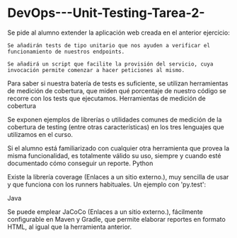 # DevOps---Unit-Testing-Tarea-2-

Se pide al alumno extender la aplicación web creada en el anterior ejercicio:

    Se añadirán tests de tipo unitario que nos ayuden a verificar el funcionamiento de nuestros endpoints.

    Se añadirá un script que facilite la provisión del servicio, cuya invocación permite comenzar a hacer peticiones al mismo.

Para saber si nuestra batería de tests es suficiente, se utilizan herramientas de medición de cobertura, que miden qué porcentaje de nuestro código se recorre con los tests que ejecutamos.
Herramientas de medición de cobertura

Se exponen ejemplos de librerías o utilidades comunes de medición de la cobertura de testing (entre otras características) en los tres lenguajes que utilizamos en el curso.

Si el alumno está familiarizado con cualquier otra herramienta que provea la misma funcionalidad, es totalmente válido su uso, siempre y cuando esté documentado cómo conseguir un reporte.
Python

Existe la librería coverage (Enlaces a un sitio externo.), muy sencilla de usar y que funciona con los runners habituales. Un ejemplo con 'py.test':

Java

Se puede emplear JaCoCo (Enlaces a un sitio externo.), fácilmente configurable en Maven y Gradle, que permite elaborar reportes en formato HTML, al igual que la herramienta anterior.
